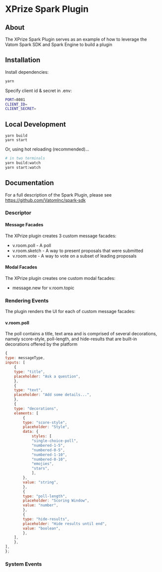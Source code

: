 
# XPrize Spark Plugin

## About

The XPrize Spark Plugin serves as an example of how to leverage the Vatom Spark SDK and Spark Engine to build a plugin

## Installation

Install dependencies:

```bash
yarn
```

Specify client id & secret in .env:

```bash
PORT=8081
CLIENT_ID=
CLIENT_SECRET=
```

## Local Development

```
yarn build
yarn start
```

Or, using hot reloading (recommended)...

```bash
# in two terminals
yarn build:watch
yarn start:watch
```

## Documentation

For a full description of the Spark Plugin, please see https://github.com/VatomInc/spark-sdk

### Descriptor

#### Message Facades

The XPrize plugin creates 3 custom message facades:

* v.room.poll - A poll
* v.room.sketch - A way to present proposals that were submitted
* v.room.vote - A way to vote on a subset of leading proposals

#### Modal Facades

The XPrize plugin creates one custom modal facades:

* message.new for v.room.topic

### Rendering Events

The plugin renders the UI for each of custom message facades:

#### v.room.poll

The poll contains a title, text area and is comprised of several decorations, namely score-style, poll-length, and hide-results that are built-in decorations offered by the platform

```js
{
type: messageType,
inputs: [
    {
    type: "title",
    placeholder: "Ask a question",
    },
    {
    type: "text",
    placeholder: "Add some details...",
    },
    {
    type: "decorations",
    elements: [
        {
        type: "score-style",
        placeholder: "Style",
        data: {
            styles: [
            "single-choice-poll",
            "numbered-1-5",
            "numbered-0-5",
            "numbered-1-10",
            "numbered-0-10",
            "emojies",
            "stars",
            ],
        },
        value: "string",
        },
        {
        type: "poll-length",
        placeholder: "Scoring Window",
        value: "number",
        },
        {
        type: "hide-results",
        placeholder: "Hide results until end",
        value: "boolean",
        },
    ],
    },
],
};

```



### System Events

